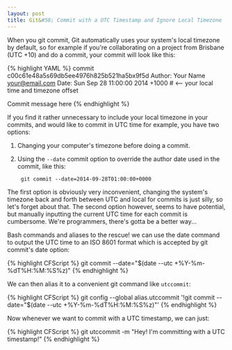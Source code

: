 ```yaml
---
layout: post
title: Git&#58; Commit with a UTC Timestamp and Ignore Local Timezone
---
```


When you git commit, Git automatically uses your system's local timezone by default, so for example if you're collaborating on a project from Brisbane (UTC +10) and do a commit, your commit will look like this:

{% highlight YAML %}
commit c00c61e48a5s69db5ee4976h825b521ha5bx9f5d
Author: Your Name <your@email.com>
Date:   Sun Sep 28 11:00:00 2014 +1000 # <-- your local time and timezone offset

Commit message here
{% endhighlight %}
	
If you find it rather unnecessary to include your local timezone in your commits, and would like to commit in UTC time for example, you have two options<!--more-->:

1. Changing your computer's timezone before doing a commit.
2. Using the `--date` commit option to override the author date used in the commit, like this:

        git commit --date=2014-09-28T01:00:00+0000

The first option is obviously very inconvenient, changing the system's timezone back and forth between UTC and local for commits is just silly, so let's forget about that. The second option however, seems to have potential, but manually inputting the current UTC time for each commit is cumbersome. We're programmers, there's gotta be a better way...

Bash commands and aliases to the rescue! we can use the date command to output the UTC time to an ISO 8601 format which is accepted by git commit's date option:

{% highlight CFScript %}
git commit --date="$(date --utc +%Y-%m-%dT%H:%M:%S%z)"
{% endhighlight %}

We can then alias it to a convenient git command like `utccommit`:

{% highlight CFScript %}
git config --global alias.utccommit '!git commit --date="$(date --utc +%Y-%m-%dT%H:%M:%S%z)"'
{% endhighlight %}

Now whenever we want to commit with a UTC timestamp, we can just:

{% highlight CFScript %}
git utccommit -m "Hey! I'm committing with a UTC timestamp!"
{% endhighlight %}